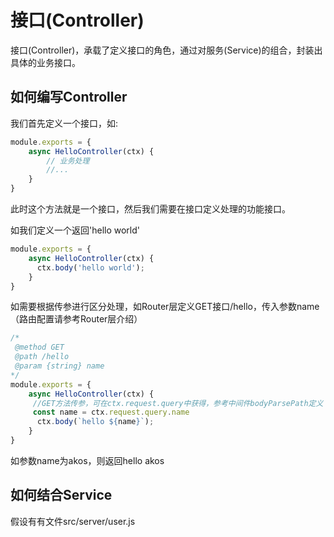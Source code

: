 # 接口(Controller) 
接口(Controller)，承载了定义接口的角色，通过对服务(Service)的组合，封装出具体的业务接口。
## 如何编写Controller
我们首先定义一个接口，如:

```js
module.exports = {
    async HelloController(ctx) {
        // 业务处理
        //...
    }
}
```
此时这个方法就是一个接口，然后我们需要在接口定义处理的功能接口。

如我们定义一个返回'hello world'
```js
module.exports = {
    async HelloController(ctx) {
      ctx.body('hello world');
    }
}
```
如需要根据传参进行区分处理，如Router层定义GET接口/hello，传入参数name（路由配置请参考Router层介绍）

```js
/*
 @method GET 
 @path /hello 
 @param {string} name
*/
module.exports = {
    async HelloController(ctx) {
     //GET方法传参，可在ctx.request.query中获得，参考中间件bodyParsePath定义
     const name = ctx.request.query.name
      ctx.body(`hello ${name}`);
    }
}
```
如参数name为akos，则返回hello akos

## 如何结合Service
假设有有文件src/server/user.js



